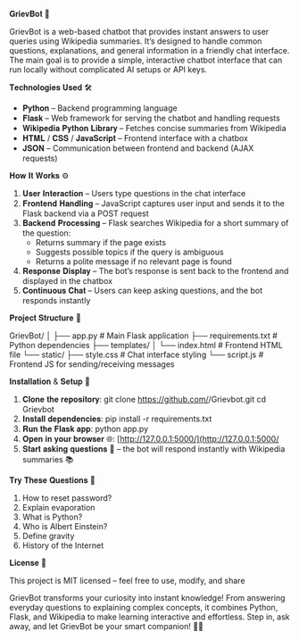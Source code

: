𝐆𝐫𝐢𝐞𝐯𝐁𝐨𝐭 🤖

GrievBot is a web-based chatbot that provides instant answers to user queries using Wikipedia summaries. 
It’s designed to handle common questions, explanations, and general information in a friendly chat interface.
The main goal is to provide a simple, interactive chatbot interface that can run locally without complicated AI setups or API keys.

𝐓𝐞𝐜𝐡𝐧𝐨𝐥𝐨𝐠𝐢𝐞𝐬 𝐔𝐬𝐞𝐝 🛠️

- 𝐏𝐲𝐭𝐡𝐨𝐧 – Backend programming language  
- 𝐅𝐥𝐚𝐬𝐤 – Web framework for serving the chatbot and handling requests  
- 𝐖𝐢𝐤𝐢𝐩𝐞𝐝𝐢𝐚 𝐏𝐲𝐭𝐡𝐨𝐧 𝐋𝐢𝐛𝐫𝐚𝐫𝐲 – Fetches concise summaries from Wikipedia  
- 𝐇𝐓𝐌𝐋 / 𝐂𝐒𝐒 / 𝐉𝐚𝐯𝐚𝐒𝐜𝐫𝐢𝐩𝐭 – Frontend interface with a chatbox  
- 𝐉𝐒𝐎𝐍 – Communication between frontend and backend (AJAX requests)

𝐇𝐨𝐰 𝐈𝐭 𝐖𝐨𝐫𝐤𝐬 ⚙️

1. 𝐔𝐬𝐞𝐫 𝐈𝐧𝐭𝐞𝐫𝐚𝐜𝐭𝐢𝐨𝐧 – Users type questions in the chat interface  
2. 𝐅𝐫𝐨𝐧𝐭𝐞𝐧𝐝 𝐇𝐚𝐧𝐝𝐥𝐢𝐧𝐠  – JavaScript captures user input and sends it to the Flask backend via a POST request  
3. 𝐁𝐚𝐜𝐤𝐞𝐧𝐝 𝐏𝐫𝐨𝐜𝐞𝐬𝐬𝐢𝐧𝐠  – Flask searches Wikipedia for a short summary of the question:  
   - Returns summary if the page exists   
   - Suggests possible topics if the query is ambiguous   
   - Returns a polite message if no relevant page is found  
4. 𝐑𝐞𝐬𝐩𝐨𝐧𝐬𝐞 𝐃𝐢𝐬𝐩𝐥𝐚𝐲  – The bot’s response is sent back to the frontend and displayed in the chatbox  
5. 𝐂𝐨𝐧𝐭𝐢𝐧𝐮𝐨𝐮𝐬 𝐂𝐡𝐚𝐭  – Users can keep asking questions, and the bot responds instantly
  
𝐏𝐫𝐨𝐣𝐞𝐜𝐭 𝐒𝐭𝐫𝐮𝐜𝐭𝐮𝐫𝐞 📂

GrievBot/
│
├── app.py                 # Main Flask application
├── requirements.txt       # Python dependencies
├── templates/
│   └── index.html         # Frontend HTML file
└── static/
    ├── style.css          # Chat interface styling
    └── script.js          # Frontend JS for sending/receiving messages

𝐈𝐧𝐬𝐭𝐚𝐥𝐥𝐚𝐭𝐢𝐨𝐧 & 𝐒𝐞𝐭𝐮𝐩 🚀

1. 𝐂𝐥𝐨𝐧𝐞 𝐭𝐡𝐞 𝐫𝐞𝐩𝐨𝐬𝐢𝐭𝐨𝐫𝐲:
   git clone https://github.com/<your-username>/Grievbot.git
   cd Grievbot
2. 𝐈𝐧𝐬𝐭𝐚𝐥𝐥 𝐝𝐞𝐩𝐞𝐧𝐝𝐞𝐧𝐜𝐢𝐞𝐬:
   pip install -r requirements.txt
3. 𝐑𝐮𝐧 𝐭𝐡𝐞 𝐅𝐥𝐚𝐬𝐤 𝐚𝐩𝐩:
   python app.py
4. 𝐎𝐩𝐞𝐧 𝐢𝐧 𝐲𝐨𝐮𝐫 𝐛𝐫𝐨𝐰𝐬𝐞𝐫 🌐: [http://127.0.0.1:5000/](http://127.0.0.1:5000/
5. 𝐒𝐭𝐚𝐫𝐭 𝐚𝐬𝐤𝐢𝐧𝐠 𝐪𝐮𝐞𝐬𝐭𝐢𝐨𝐧𝐬 💬 – the bot will respond instantly with Wikipedia summaries 📚

𝐓𝐫𝐲 𝐓𝐡𝐞𝐬𝐞 𝐐𝐮𝐞𝐬𝐭𝐢𝐨𝐧𝐬 💬

1. How to reset password? 
2. Explain evaporation
3. What is Python?
4. Who is Albert Einstein?
5. Define gravity 
6. History of the Internet

 𝐋𝐢𝐜𝐞𝐧𝐬𝐞 📄

 This project is MIT licensed – feel free to use, modify, and share

 GrievBot transforms your curiosity into instant knowledge! From answering everyday questions to explaining complex concepts, it combines Python, Flask, and Wikipedia to make learning interactive and effortless. Step in, ask away, and let GrievBot be your smart companion! 🌟💬
 


